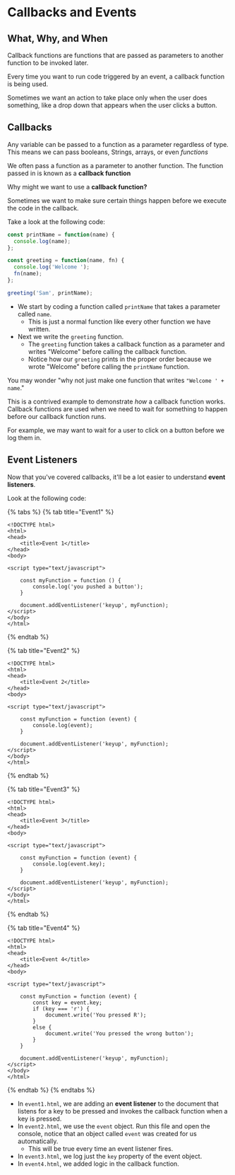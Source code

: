 # Callbacks and Events

## **What, Why, and When**

Callback functions are functions that are passed as parameters to another function to be invoked later.

Every time you want to run code triggered by an event, a callback function is being used.

Sometimes we want an action to take place only when the user does something, like a drop down that appears when the user clicks a button.

## Callbacks

Any variable can be passed to a function as a parameter regardless of type. This means we can pass booleans, Strings, arrays, or even _functions_

We often pass a function as a parameter to another function. The function passed in is known as a **callback function**

Why might we want to use a **callback function?**

Sometimes we want to make sure certain things happen before we execute the code in the callback.

Take a look at the following code:

```javascript
const printName = function(name) {
  console.log(name);
};

const greeting = function(name, fn) {
  console.log('Welcome ');
  fn(name);
};

greeting('Sam', printName);
```

* We start by coding a function called `printName` that takes a parameter called `name`.
  * This is just a normal function like every other function we have written.
* Next we write the `greeting` function. 
  * The `greeting` function takes a callback function as a parameter and writes "Welcome" before calling the callback function.
  * Notice how our `greeting` prints in the proper order because we wrote "Welcome" before calling the `printName` function.

You may wonder "why not just make one function that writes `"Welcome ' + name`."

This is a contrived example to demonstrate _how_ a callback function works. Callback functions are used when we need to wait for something to happen before our callback function runs.

For example, we may want to wait for a user to click on a button before we log them in.

## Event Listeners

Now that you've covered callbacks, it'll be a lot easier to understand **event listeners**.

Look at the following code:

{% tabs %}
{% tab title="Event1" %}
```markup
<!DOCTYPE html>
<html>
<head>
    <title>Event 1</title>
</head>
<body>

<script type="text/javascript">

    const myFunction = function () {
        console.log('you pushed a button');
    }

    document.addEventListener('keyup', myFunction);
</script>
</body>
</html>
```
{% endtab %}

{% tab title="Event2" %}
```markup
<!DOCTYPE html>
<html>
<head>
    <title>Event 2</title>
</head>
<body>

<script type="text/javascript">

    const myFunction = function (event) {
        console.log(event);
    }

    document.addEventListener('keyup', myFunction);
</script>
</body>
</html>
```
{% endtab %}

{% tab title="Event3" %}
```markup
<!DOCTYPE html>
<html>
<head>
    <title>Event 3</title>
</head>
<body>

<script type="text/javascript">

    const myFunction = function (event) {
        console.log(event.key);
    }

    document.addEventListener('keyup', myFunction);
</script>
</body>
</html>
```
{% endtab %}

{% tab title="Event4" %}
```markup
<!DOCTYPE html>
<html>
<head>
    <title>Event 4</title>
</head>
<body>

<script type="text/javascript">

    const myFunction = function (event) {
        const key = event.key;
        if (key === 'r') {
            document.write('You pressed R');
        }
        else {
            document.write('You pressed the wrong button');
        }
    }

    document.addEventListener('keyup', myFunction);
</script>
</body>
</html>
```
{% endtab %}
{% endtabs %}

* In `event1.html`, we are adding an **event listener** to the document that listens for a key to be pressed and invokes the callback function when a key is pressed.
* In `event2.html`, we use the `event` object. Run this file and open the console, notice that an object called `event` was created for us automatically. 
  * This will be true every time an event listener fires.
* In `event3.html`, we log just the `key` property of the event object.
* In `event4.html`, we added logic in the callback function.

